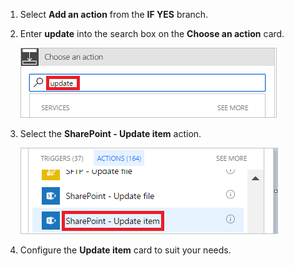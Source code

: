 1. Select **Add an action** from the **IF YES** branch.

1. Enter **update** into the search box on the **Choose an action** card.

     ![search for update action](../includes/media/modern-approvals/search-update-item.png)

1. Select the **SharePoint - Update item** action.

     ![select update item](../includes/media/modern-approvals/select-update-item-yes.png)

1. Configure the **Update item** card to suit your needs.
